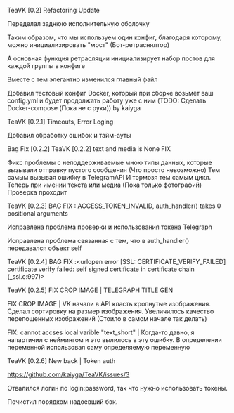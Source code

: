 

TeaVK [0.2] Refactoring Update

Переделал заднюю исполнительную оболочку

  Таким образом, что мы используем один конфиг, благодаря которому, можно инициализировать "мост" (Бот-ретраснялтор)

  А основная функция ретрасляции инициализирует набор постов для каждой группы в конфиге

Вместе с тем элегантно изменился главный файл

Добавил тестовый конфиг Docker, который при сборке возьмёт ваш config.yml и будет продолжать работу уже с ним
  (TODO: Сделать Docker-compose (Пока не с руки)) by kaiyga


TeaVK [0.2.1] Timeouts, Error Loging

Добавил обработку ошибок и тайм-ауты


Bag Fix [0.2.2]
TeaVK [0.2.2] text and media is None FIX

Фикс проблемы с неподдерживаемые мною типы данных, которые вызывали отправку пустого сообщения (Что просто невозможно)
Тем самым вызывая ошибку в  TelegramAPI
И тормозя тем самым цикл.
Теперь при имении текста или медиа (Пока только фотографий)
Проверка проходит

TeaVK [0.2.3] BAG FIX : ACCESS_TOKEN_INVALID, auth_handler() takes 0 positional arguments

Исправлена проблема проверки и использования токена Telegraph

Исправлена проблема связанная с тем, что в auth_handler() передавался объект self

TeaVK [0.2.4] BAG FIX :<urlopen error [SSL: CERTIFICATE_VERIFY_FAILED] certificate verify failed: self signed certificate in certificate chain (_ssl.c:997)>

TeaVK [0.2.5] FIX CROP IMAGE | TELEGRAPH TITLE GEN

FIX CROP IMAGE | VK начали в API класть кропнутые изображения. Сделал сортировку на размер изображения. Увеличилось качество перепощенных изображений (Стоило в самом начале так делать)

FIX: cannot accses local varible "text_short" | Когда-то давно, я напартичил с неймингом и это вылилось в эту ошибку. В определении переменной использовал саму определяемую переменную

TeaVK [0.2.6] New back | Token auth

https://github.com/kaiyga/TeaVK/issues/3

Отвалился логин по login:password, так что нужно использовать токены.

Почистил порядком надоевший бэк.
